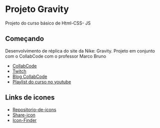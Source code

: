 # Projeto Gravity

Projeto do curso básico de Html-CSS- JS

## Começando

Desenvolvimento de réplica do site da Nike: Gravity.
Projeto em conjunto com o CollabCode com o professor Marco Bruno

* [CollabCode](https://dofrontaoend.collabcode.training/) 
* [Twitch](https://www.twitch.tv/marcobrunobr/) 
* [Blog CollabCode](https://medium.com/collabcode)
* [Playlist do curso no youtube](https://www.youtube.com/watch?v=94rUFIs-jH0&list=PLirko8T4cEmx_QY8OoNBZC___GYQJ3kjF) 


## Links de icones

+ [Repositorio-de-icons](https://github.com/simple-icons/simple-icons/tree/develop/icons)
+ [Share-icon](https://www.shareicon.net/)
+ [Icon-Finder](https://www.iconfinder.com/)

